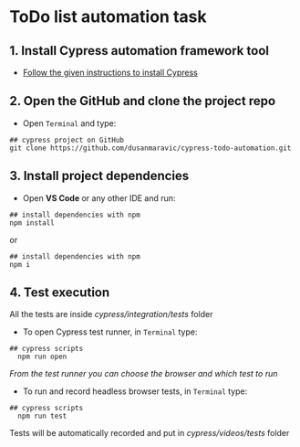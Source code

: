 # ToDo list automation task

## 1. Install Cypress automation framework tool

- [Follow the given instructions to install Cypress](https://on.cypress.io/installing-cypress)

## 2. Open the GitHub and clone the project repo

- Open `Terminal` and type:

```
## cypress project on GitHub
git clone https://github.com/dusanmaravic/cypress-todo-automation.git
```
## 3. Install project dependencies

- Open **VS Code** or any other IDE and run:

```
## install dependencies with npm
npm install 
```
or
```
## install dependencies with npm
npm i
```
## 4. Test execution

All the tests are inside *cypress/integration/tests* folder

- To open Cypress test runner, in `Terminal` type:
  
```
## cypress scripts
  npm run open
```
*From the test runner you can choose the browser and which test to run*

- To run and record headless browser tests, in `Terminal` type:
```
## cypress scripts
  npm run test
```
Tests will be automatically recorded and put in *cypress/videos/tests* folder




